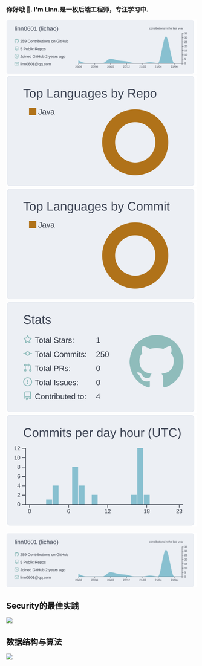 ### 你好哦 👋. I'm Linn.是一枚后端工程师，专注学习中.

[![](https://raw.githubusercontent.com/linn0601/linn0601/master/profile-summary-card-output/nord_bright/0-profile-details.svg)](https://github.com/vn7n24fzkq/github-profile-summary-cards)
[![](https://raw.githubusercontent.com/linn0601/linn0601/master/profile-summary-card-output/nord_bright/1-repos-per-language.svg)](https://github.com/vn7n24fzkq/github-profile-summary-cards) [![](https://raw.githubusercontent.com/linn0601/linn0601/master/profile-summary-card-output/nord_bright/2-most-commit-language.svg)](https://github.com/vn7n24fzkq/github-profile-summary-cards)
[![](https://raw.githubusercontent.com/linn0601/linn0601/master/profile-summary-card-output/nord_bright/3-stats.svg)](https://github.com/vn7n24fzkq/github-profile-summary-cards) [![](https://raw.githubusercontent.com/linn0601/linn0601/master/profile-summary-card-output/nord_bright/4-productive-time.svg)](https://github.com/vn7n24fzkq/github-profile-summary-cards)

![](https://raw.githubusercontent.com/linn0601/linn0601/master/profile-summary-card-output/nord_bright/0-profile-details.svg)


###

## Security的最佳实践
[![](https://github-readme-stats.vercel.app/api/pin/?username=linn0601&repo=security-moudular&theme=BlulocoLight)](https://github.com/linn0601/security-moudular)

## 数据结构与算法
[![](https://github-readme-stats.vercel.app/api/pin/?username=linn0601&repo=structure-and-algorithm&theme=BlulocoLight)](https://github.com/linn0601/structure-and-algorithm)

